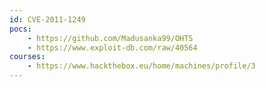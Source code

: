 ```yaml
---
id: CVE-2011-1249
pocs:
    - https://github.com/Madusanka99/OHTS
    - https://www.exploit-db.com/raw/40564
courses:
    - https://www.hackthebox.eu/home/machines/profile/3
---
```

